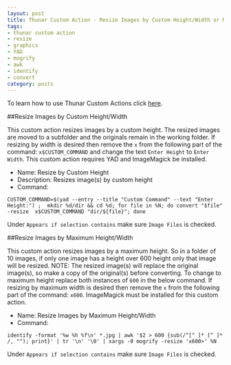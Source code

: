 ```yaml
---
layout: post
title: Thunar Custom Action - Resize Images by Custom Height/Width or Maximum Height/Width
tags:
- thunar custom action
- resize
- graphics
- YAD
- mogrify
- awk
- identify
- convert
category: posts
---
```

To learn how to use Thunar Custom Actions click [here](https://birchwell.github.io/posts/thunar-custom-action-tutorial-convert-video-to-avi/).

##Resize Images by Custom Height/Width

This custom action resizes images by a custom height. The resized images are moved to a subfolder and the originals remain in the working folder. If resizing by width is desired then remove the `x` from the following part of the command: `x$CUSTOM_COMMAND` and change the text `Enter Height` to `Enter Width`. This custom action requires YAD and ImageMagick be installed.

* Name: Resize by Custom Height
* Description: Resizes image(s) by custom height 
* Command: 

`CUSTOM_COMMAND=$(yad --entry --title "Custom Command" --text "Enter Height:") ; 
mkdir %d/dir && cd %d; for file in %N; do convert "$file" -resize 
x$CUSTOM_COMMAND "dir/${file}"; done`

Under `Appears if selection contains` make sure `Image Files` is checked.

##Resize Images by Maximum Height/Width

This custom action resizes images by a maximum height. So in a folder of 10 images, if only one image has a height over 600 height only that image will be resized. NOTE: The resized image(s) will replace the original image(s), so make a copy of the original(s) before converting. To change to maximum height replace both instances of `600` in the below command. If resizing by maximum width is desired then remove the `x` from the following part of the command: `x600`. ImageMagick must be installed for this custom action.

* Name: Resize Images by Maximum Height/Width
* Command: 

`identify -format '%w %h %f\n' *.jpg | awk '$2 > 600 {sub(/^[^ ]* [^ ]* /, ""); print}' | tr '\n' '\0' | xargs -0 mogrify -resize 'x600>' %N`

Under `Appears if selection contains` make sure `Image Files` is checked.
